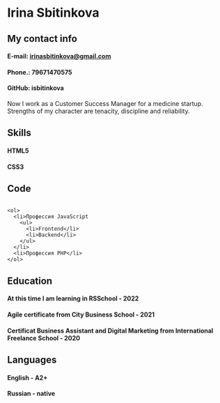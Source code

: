 # Irina Sbitinkova

## My contact info

#### E-mail: irinasbitinkova@gmail.com
#### Phone.: 79671470575
#### GitHub: isbitinkova

Now I work as a Customer Success Manager for a medicine startup. Strengths of my character are tenacity, discipline and reliability. 

## Skills

#### HTML5
#### CSS3

## Code
<pre><code>
<<span>ol</span>>
  <<span>li</span>>Профессия JavaScript
    <<span>ul</span>>
      <<span>li<span/>>Frontend<<span>/li</span>>
      <<span>li</span>>Backend<<span>/li</span>>
    <<span>/ul</span>>
  <<span>/li</span>>
  <<span>li</span>>Профессия PHP<<span>/li</span>>
<<span>/ol</span>>
</pre></code>


## Education

#### At this time I am learning in RSSchool - 2022
#### Agile certificate from City Business School - 2021
#### Certificat Business Assistant and Digital Marketing from International Freelance School - 2020

## Languages

#### English - A2+
#### Russian - native

